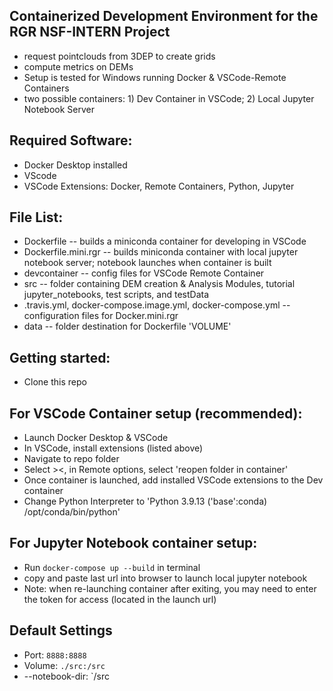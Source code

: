 ## Containerized Development Environment for the RGR NSF-INTERN Project
- request pointclouds from 3DEP to create grids
- compute metrics on DEMs
- Setup is tested for Windows running Docker & VSCode-Remote Containers
- two possible containers: 1) Dev Container in VSCode; 2) Local Jupyter Notebook Server

## Required Software:
- Docker Desktop installed
- VScode
- VSCode Extensions: Docker, Remote Containers, Python, Jupyter

## File List:
- Dockerfile -- builds a miniconda container for developing in VSCode
- Dockerfile.mini.rgr -- builds miniconda container with local jupyter notebook server; notebook launches when container is built
- devcontainer -- config files for VSCode Remote Container
- src -- folder containing DEM creation & Analysis Modules, tutorial jupyter_notebooks, test scripts, and testData
- .travis.yml, docker-compose.image.yml, docker-compose.yml -- configuration files for Docker.mini.rgr
- data -- folder destination for Dockerfile 'VOLUME'

## Getting started:
- Clone this repo
## For VSCode Container setup (recommended):
- Launch Docker Desktop & VSCode
- In VSCode, install extensions (listed above)
- Navigate to repo folder
- Select ><, in Remote options, select 'reopen folder in container'
- Once container is launched, add installed VSCode extensions to the Dev container
- Change Python Interpreter to 'Python 3.9.13 ('base':conda) /opt/conda/bin/python'

## For Jupyter Notebook container setup:
- Run `docker-compose up --build` in terminal
- copy and paste last url into browser to launch local jupyter notebook
- Note: when re-launching container after exiting, you may need to enter the token for access (located in the launch url)

## Default Settings
- Port: `8888:8888`
- Volume: `./src:/src`
- --notebook-dir: `/src



